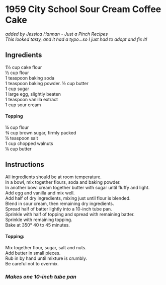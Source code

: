 # 1959 City School Sour Cream Coffee Cake
*added by Jessica Hannan - Just a Pinch Recipes*  
*This looked tasty, and it had a typo...so I just had to adopt and fix it!*  

## Ingredients
1&frac12; cup cake flour  
&frac12; cup flour  
1 teaspoon baking soda  
1 teaspoon baking powder. 
&frac12; cup butter  
1 cup sugar  
1 large egg, slightly beaten  
1 teaspoon vanilla extract  
1 cup sour cream  

#### Topping
&frac14; cup flour  
&frac34; cup brown sugar, firmly packed  
&frac14; teaspoon salt  
1 cup chopped walnuts  
&frac14; cup butter  

## Instructions
All ingredients should be at room temperature.  
In a bowl, mix together flours, soda and baking powder.  
In another bowl cream together butter with sugar until fluffy and light.  
Add egg and vanilla and mix well.  
Add half of dry ingredients, mixing just until flour is blended.  
Blend in sour cream, then remaining dry ingredients.  
Spread half of batter lightly into a 10-inch tube pan.  
Sprinkle with half of topping and spread with remaining batter.  
Sprinkle with remaining topping.  
Bake at 350&deg; 40 to 45 minutes.  

#### Topping:
Mix together flour, sugar, salt and nuts.  
Add butter in small pieces.  
Rub in by hand until mixture is crumbly.  
Be careful not to overmix.  

### *Makes one 10-inch tube pan*

